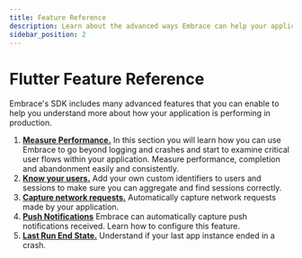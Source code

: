 ```yaml
---
title: Feature Reference
description: Learn about the advanced ways Embrace can help your application
sidebar_position: 2
---
```


# Flutter Feature Reference

Embrace's SDK includes many advanced features that you can enable to help you understand more about
how your application is performing in production.

1. [**Measure Performance.**](/flutter/features/performance-monitoring/) In this section you will learn how you can use Embrace to go beyond logging and crashes and start to examine critical user flows within your application. Measure performance, completion and abandonment easily and consistently.
1. [**Know your users.**](/flutter/features/identify-users/) Add your own custom identifiers to users and sessions to make sure you can aggregate and find sessions correctly.
1. [**Capture network requests.**](/flutter/features/network-requests/) Automatically capture network requests made by your application.
1. [**Push Notifications**](/flutter/features/push-notifications) Embrace can automatically capture push notifications received. Learn how to configure this feature.
1. [**Last Run End State.**](/flutter/features/last-run-end-state/) Understand if your last app instance ended in a crash.
